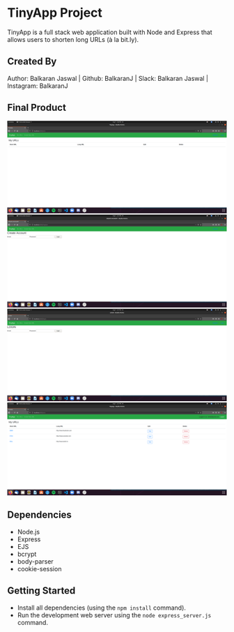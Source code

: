 # TinyApp Project

TinyApp is a full stack web application built with Node and Express that allows users to shorten long URLs (à la bit.ly).

## Created By

Author: Balkaran Jaswal |
Github: BalkaranJ |
Slack:  Balkaran Jaswal |
Instagram: BalkaranJ

## Final Product

!["Screenshot of Urls Page"](https://raw.githubusercontent.com/BalkaranJ/tinyapp/master/docs/urls-page.png)
!["Screenshot of Register Page"](https://raw.githubusercontent.com/BalkaranJ/tinyapp/master/docs/register-page.png)
!["Screenshot of Login Page"](https://raw.githubusercontent.com/BalkaranJ/tinyapp/master/docs/login-page.png)
!["Screenshot of Urls Page with logged in Users Urls"](https://raw.githubusercontent.com/BalkaranJ/tinyapp/master/docs/urls-page-with-logged-in-users-urls.png)

## Dependencies

- Node.js
- Express
- EJS
- bcrypt
- body-parser
- cookie-session

## Getting Started

- Install all dependencies (using the `npm install` command).
- Run the development web server using the `node express_server.js` command.